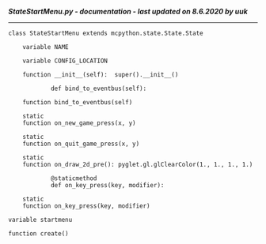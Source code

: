 ***StateStartMenu.py - documentation - last updated on 8.6.2020 by uuk***
___

    class StateStartMenu extends mcpython.state.State.State

        variable NAME

        variable CONFIG_LOCATION

        function __init__(self):  super().__init__()
                
                def bind_to_eventbus(self):

        function bind_to_eventbus(self)

        static
        function on_new_game_press(x, y)

        static
        function on_quit_game_press(x, y)

        static
        function on_draw_2d_pre(): pyglet.gl.glClearColor(1., 1., 1., 1.)
                
                @staticmethod
                def on_key_press(key, modifier):

        static
        function on_key_press(key, modifier)

    variable startmenu

    function create()